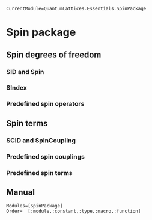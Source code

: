 ```@meta
CurrentModule=QuantumLattices.Essentials.SpinPackage
```

# Spin package

## Spin degrees of freedom

### SID and Spin

### SIndex

### Predefined spin operators

## Spin terms

### SCID and SpinCoupling

### Predefined spin couplings

### Predefined spin terms

## Manual

```@autodocs
Modules=[SpinPackage]
Order=  [:module,:constant,:type,:macro,:function]
```
